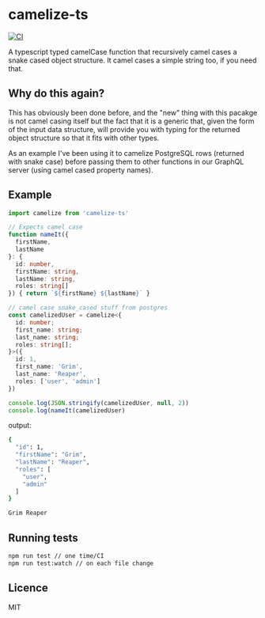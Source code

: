 camelize-ts
===
[![CI](https://github.com/kbrabrand/camelize-ts/actions/workflows/main.yml/badge.svg)](https://github.com/kbrabrand/camelize-ts/actions/workflows/main.yml)

A typescript typed camelCase function that recursively camel cases a snake cased object structure. It camel cases a simple string too, if you need that.

## Why do this again?
This has obviously been done before, and the "new" thing with this pacakge is not camel casing itself but the fact that it is a generic that, given the form of the input data structure, will provide you with typing for the returned object structure so that it fits with other types.

As an example I've been using it to camelize PostgreSQL rows (returned with snake case) before passing them to other functions in our GraphQL server (using camel cased property names).

## Example
```ts
import camelize from 'camelize-ts'

// Expects camel case
function nameIt({ 
  firstName, 
  lastName 
}: { 
  id: number, 
  firstName: string, 
  lastName: string, 
  roles: string[]
}) { return `${firstName} ${lastName}` }

// camel case snake_cased stuff from postgres
const camelizedUser = camelize<{
  id: number;
  first_name: string;
  last_name: string;
  roles: string[];
}>({
  id: 1,
  first_name: 'Grim',
  last_name: 'Reaper',
  roles: ['user', 'admin']
})

console.log(JSON.stringify(camelizedUser, null, 2))
console.log(nameIt(camelizedUser)
```

output:

```sh
{
  "id": 1,
  "firstName": "Grim",
  "lastName": "Reaper",
  "roles": [
    "user",
    "admin"
  ]
}

Grim Reaper
```

## Running tests
```sh
npm run test // one time/CI
npm run test:watch // on each file change
```

## Licence
MIT
